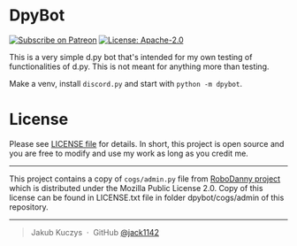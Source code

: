 # DpyBot

[![Subscribe on Patreon](https://img.shields.io/badge/Support%20me%20on-Patreon-orange.svg?logo=patreon)](https://www.patreon.com/Jackenmen)
[![License: Apache-2.0](https://img.shields.io/badge/License-Apache--2.0-blue.svg)](https://opensource.org/licenses/Apache-2.0)

This is a very simple d.py bot that's intended for my own testing of functionalities of d.py. This is not meant for anything more than testing.

Make a venv, install `discord.py` and start with `python -m dpybot`.

# License

Please see [LICENSE file](LICENSE) for details. In short, this project is open source and you are free to modify and use my work as long as you credit me.

---

This project contains a copy of `cogs/admin.py` file from [RoboDanny project](https://github.com/Rapptz/RoboDanny) which is distributed under the Mozilla Public License 2.0.
Copy of this license can be found in LICENSE.txt file in folder dpybot/cogs/admin of this repository.

---

> Jakub Kuczys &nbsp;&middot;&nbsp;
> GitHub [@jack1142](https://github.com/jack1142)
